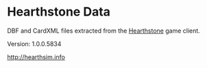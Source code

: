 Hearthstone Data
================

DBF and CardXML files extracted from the
[Hearthstone](http://playhearthstone.com) game client.

Version: 1.0.0.5834

http://hearthsim.info

